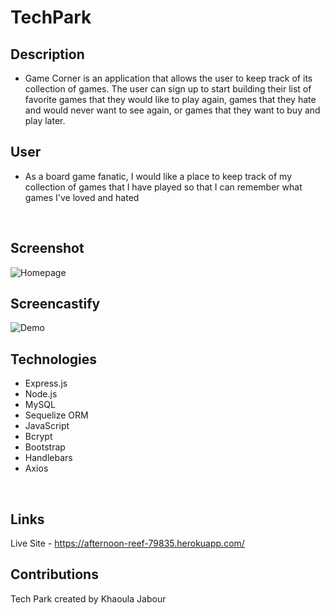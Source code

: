 # TechPark

## Description

- Game Corner is an application that allows the user to keep track of its collection of games. The user can sign up to start building their list of favorite games that they would like to play again, games that they hate and would never want to see again, or games that they want to buy and play later. <br />

## User 

- As a board game fanatic, I would like a place to keep track of my collection of games that I have played so that I can remember what games I've loved and hated
<br />

## Screenshot 

![Homepage](public\images\screencapture-game-corner.png)
<br />

## Screencastify

![Demo](demo.gif)
<br />

## Technologies 

- Express.js
- Node.js
- MySQL
- Sequelize ORM
- JavaScript
- Bcrypt
- Bootstrap
- Handlebars
- Axios
<br />

## Links

Live Site - https://afternoon-reef-79835.herokuapp.com/
<br />

## Contributions

Tech Park created by Khaoula Jabour